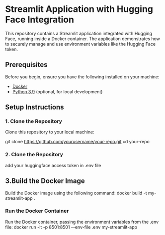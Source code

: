 # Streamlit Application with Hugging Face Integration

This repository contains a Streamlit application integrated with Hugging Face, running inside a Docker container. The application demonstrates how to securely manage and use environment variables like the Hugging Face token.

## Prerequisites

Before you begin, ensure you have the following installed on your machine:

- [Docker](https://docs.docker.com/get-docker/)
- [Python 3.9](https://www.python.org/downloads/) (optional, for local development)

## Setup Instructions

### 1. Clone the Repository

Clone this repository to your local machine:

git clone https://github.com/yourusername/your-repo.git
cd your-repo

### 2. Clone the Repository
add your huggingface access token in .env file
## 3.Build the Docker Image
Build the Docker image using the following command:
docker build -t my-streamlit-app .
### Run the Docker Container
Run the Docker container, passing the environment variables from the .env file:
docker run -it -p 8501:8501 --env-file .env my-streamlit-app
